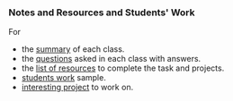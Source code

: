 ### Notes and Resources and Students' Work

For 
+ the [summary](notes) of each class.
+ the [questions](notes/q-and-a) asked in each class with answers.
+ the [list of resources](resources) to complete the task and projects.
+ [students work](students-work) sample.
+ [interesting project](projects) to work on.

